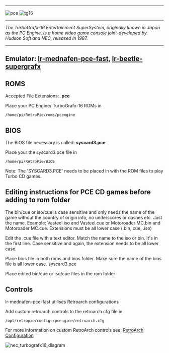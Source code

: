 ***
![pce](https://cloud.githubusercontent.com/assets/10035308/12213634/206dcb84-b639-11e5-8111-e0dfe0890107.png)
![tg16](https://cloud.githubusercontent.com/assets/10035308/12213633/206e0090-b639-11e5-9c39-3fada1f9b4f4.png)
***
_The TurboGrafx-16 Entertainment SuperSystem, originally known in Japan as the PC Engine, is a home video game console joint-developed by Hudson Soft and NEC, released in 1987._
***
## Emulator: [lr-mednafen-pce-fast](https://github.com/libretro/beetle-pce-fast-libretro), [lr-beetle-supergrafx](https://github.com/libretro/beetle-supergrafx-libretro)

## ROMS
Accepted File Extensions: **.pce**

Place your PC Engine/ TurboGrafx-16 ROMs in
```
/home/pi/RetroPie/roms/pcengine
```

## BIOS

The BIOS file necessary is called: **syscard3.pce** 

Place your the syscard3.pce file in 
```
/home/pi/RetroPie/BIOS
```
Note: The 'SYSCARD3.PCE' needs to be placed in with the ROM files to play Turbo CD games.

## Editing instructions for PCE CD games before adding to rom folder

The bin/cue or iso/cue is case sensitive and only needs the name of the game without the country of origin info, no underscores or dashes etc. Just the name. Example: Vasteel.iso and Vasteel.cue or Motoroader MC.bin and Motoroader MC.cue. Extensions must be all lower case (.bin,.cue, .iso)

Edit the .cue file with a text editor. Match the name to the iso or bin. It's in the first line. Case sensitive and again, the extension needs to be all lower case.

Place bios file in both roms and bios folder. Make sure the name of the bios file is all lower case. syscard3.pce

Place edited bin/cue or iso/cue files in the rom folder

## Controls

lr-mednafen-pce-fast utilises Retroarch configurations

Add custom retroarch controls to the retroarch.cfg file in
```shell
/opt/retropie/configs/pcengine/retroarch.cfg
```
For more information on custom RetroArch controls see: [RetroArch Configuration](https://github.com/petrockblog/RetroPie-Setup/wiki/RetroArch-Configuration)

![nec_turbografx16_diagram](https://cloud.githubusercontent.com/assets/10035308/10822284/1bde9cc4-7e1c-11e5-9683-c29b5a5a49e8.png)